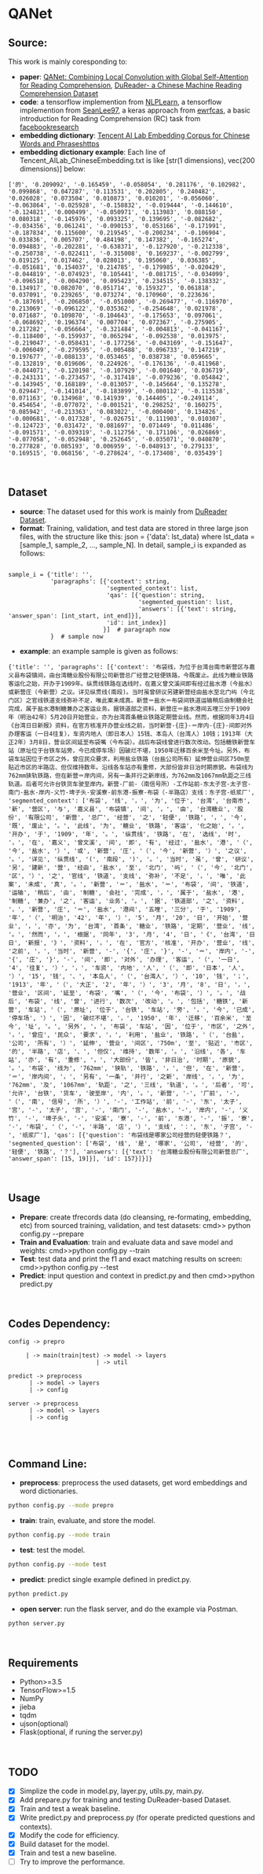 # QANet

## Source:
This work is mainly coresponding to:
  * **paper**: [QANet: Combining Local Convolution with Global Self-Attention for Reading Comprehension](https://arxiv.org/abs/1804.09541), [DuReader- a Chinese Machine Reading Comprehension Dataset](https://arxiv.org/abs/1711.05073v2) <br>
  * **code**: a tensorflow implemention from [NLPLearn](https://github.com/NLPLearn/QANet), a tensorflow implemention from [SeanLee97](https://github.com/SeanLee97/QANet_dureader), a keras approach from [ewrfcas](https://github.com/ewrfcas/QANet_keras), a basic introduction for Reading Comprehension (RC) task from [facebookresearch](https://github.com/facebookresearch/DrQA) <br>
  * **embedding dictionary**: [Tencent AI Lab Embedding Corpus for Chinese Words and Phraseshttps](//ai.tencent.com/ailab/nlp/embedding.html) <br>
  * **embedding dictionary example**: Each line of Tencent_AILab_ChineseEmbedding.txt is like \[str(1 dimensions), vec(200 dimensions)\] below:
  ```
  ['的', '0.209092', '-0.165459', '-0.058054', '0.281176', '0.102982', '0.099868', '0.047287', '0.113531', '0.202805', '0.240482', '0.026028', '0.073504', '0.010873', '0.010201', '-0.056060', '-0.063864', '-0.025928', '-0.158832', '-0.019444', '-0.144610', '-0.124821', '0.000499', '-0.050971', '0.113983', '0.088150', '0.080318', '-0.145976', '0.093325', '0.139695', '-0.082682', '-0.034356', '0.061241', '-0.090153', '0.053166', '-0.171991', '-0.187834', '0.115600', '0.219545', '-0.200234', '-0.106904', '0.033836', '0.005707', '0.484198', '0.147382', '-0.165274', '0.094883', '-0.202281', '-0.638371', '-0.127920', '-0.212338', '-0.250738', '-0.022411', '-0.315008', '0.169237', '-0.002799', '0.019125', '0.017462', '0.028013', '0.195060', '0.036385', '-0.051681', '0.154037', '0.214785', '-0.179985', '-0.020429', '-0.044819', '-0.074923', '0.105441', '-0.081715', '-0.034099', '-0.096518', '-0.004290', '0.095423', '0.234515', '-0.138332', '0.134917', '0.082070', '0.051714', '0.159327', '0.061818', '0.037091', '0.239265', '0.073274', '0.170960', '0.223636', '-0.187691', '-0.206850', '-0.051000', '-0.269477', '-0.116970', '0.213069', '-0.096122', '0.035362', '-0.254648', '0.021978', '0.071687', '0.109870', '-0.104643', '-0.175653', '0.097061', '-0.068692', '0.196374', '0.007704', '0.072367', '-0.275905', '0.217282', '-0.056664', '-0.321484', '-0.004813', '-0.041167', '-0.118400', '-0.159937', '0.065294', '-0.092538', '0.013975', '-0.219047', '-0.058431', '-0.177256', '-0.043169', '-0.151647', '-0.006049', '-0.279595', '-0.005488', '0.096733', '0.147219', '0.197677', '-0.088133', '0.053465', '0.038738', '0.059665', '-0.132819', '0.019606', '0.224926', '-0.176136', '-0.411968', '-0.044071', '-0.120198', '-0.107929', '-0.001640', '0.036719', '-0.243131', '-0.273457', '-0.317418', '-0.079236', '0.054842', '-0.143945', '0.168189', '-0.013057', '-0.145664', '0.135278', '0.029447', '-0.141014', '-0.183899', '-0.080112', '-0.113538', '0.071163', '0.134968', '0.141939', '0.144405', '-0.249114', '0.454654', '-0.077072', '-0.001521', '0.298252', '0.160275', '0.085942', '-0.213363', '0.083022', '-0.000400', '0.134826', '-0.000681', '-0.017328', '-0.026751', '0.111903', '0.010307', '-0.124723', '0.031472', '0.081697', '0.071449', '0.011486', '-0.091571', '-0.039319', '-0.112756', '0.171106', '0.026869', '-0.077058', '-0.052948', '0.252645', '-0.035071', '0.040870', '0.277828', '0.085193', '0.006959', '-0.048913', '0.279133', '0.169515', '0.068156', '-0.278624', '-0.173408', '0.035439']
```
<br>

## Dataset
* **source**: The dataset used for this work is mainly from [DuReader Dataset](http://ai.baidu.com/broad/subordinate?dataset=dureader). <br>
* **format**: Training, validation, and test data are stored in three large json files, with the structure like this: json = {'data': lst_data} where lst_data = \[sample_1, sample_2, ..., sample_N\]. In detail, sample_i is expanded as follows: <br>
```

sample_i = {'title': '', 
            'paragraphs': [{'context': string, 
                            'segmented_context': list, 
                            'qas': [{'question': string, 
                                     'segmented_question': list, 
                                     'answers': [{'text': string, 'answer_span': [int_start, int_end]}], 
                            'id': int_index}]
                           }]  # paragraph now
            }  # sample now
```
* **example**: an example sample is given as follows:
```
{'title': '', 'paragraphs': [{'context': '布袋线，为位于台湾台南市新营区与嘉义县布袋镇间，由台湾糖业股份有限公司新营总厂经营之轻便铁路，今既废止。此线为糖业铁路客运化之始，开办于1909年。纵贯线铁路在选线时，在嘉义曾文溪间即有经过盐水港（今盐水）或新营庄（今新营）之议。详见纵贯线(南段)。当时虽曾研议另建新营经由盐水至北门屿（今北门区）之官线铁道支线弥补不足，唯此案未成真。新营＝盐水＝布袋间铁道运输稍后由制糖会社完成，属于盐水港制糖兼办之客运业务。据铁道部之资料，新营庄＝盐水港间五哩三分于1909年（明治42年）5月20日开始营业，亦为台湾首条糖业铁路定期营业线。然而，根据同年3月4日《台湾日日新报》资料，在官方核准开办营业线之前，当时新营-{庄}-＝岸内-{庄}-间即对外办理客运（一日4往复），车资内地人（即日本人）15钱、本岛人（台湾人）10钱；1913年（大正2年）3月8日，营业区间延至布袋嘴（今布袋）。战后布袋线曾进行数次改动。包括糖铁新营车站（原址位于台铁车站旁，今已成停车场）因破烂不堪，1950年迁移百余米至今址。另外，布袋车站因位于市区之外，曾应民众要求，利用盐业铁路（台盐公司所有）延伸营业间区750m至贴近市区的半路店、但仅维持数年。沿线各车站亦有重修，大部份皆非日治时期原貌。布袋线为762mm狭轨铁路，但在新营＝岸内间，另有一条并行之新岸线，为762mm及1067mm轨距之三线轨道。后者可允许台铁货车驶至岸内。新营-厂前-（南信号所）-工作站前-东太子宫-太子宫-南门-盐水-岸内-义竹-埤子头-安溪寮-前东港-振寮-布袋（-半路店）支线：东子宫-纸浆厂', 'segmented_context': ['布袋', '线', '，', '为', '位于', '台湾', '台南市', '新', '营区', '与', '嘉义县', '布袋镇', '间', '，', '由', '台湾糖业', '股份', '有限公司', '新营', '总厂', '经营', '之', '轻便', '铁路', '，', '今', '既', '废止', '。', '此线', '为', '糖业', '铁路', '客运', '化之始', '，', '开办', '于', '1909', '年', '。', '纵贯线', '铁路', '在', '选线', '时', '，', '在', '嘉义', '曾文溪', '间', '即', '有', '经过', '盐水', '港', '（', '今', '盐水', '）', '或', '新营', '庄', '（', '今', '新营', '）', '之议', '。', '详见', '纵贯线', '(', '南段', ')', '。', '当时', '虽', '曾', '研议', '另', '建新', '营', '经由', '盐水', '至', '北门', '屿', '（', '今', '北门', '区', '）', '之', '官线', '铁道', '支线', '弥补', '不足', '，', '唯', '此案', '未成', '真', '。', '新营', '＝', '盐水', '＝', '布袋', '间', '铁道', '运输', '稍后', '由', '制糖', '会社', '完成', '，', '属于', '盐水', '港', '制糖', '兼办', '之', '客运', '业务', '。', '据', '铁道部', '之', '资料', '，', '新营', '庄', '＝', '盐水', '港间', '五哩', '三分', '于', '1909', '年', '（', '明治', '42', '年', '）', '5', '月', '20', '日', '开始', '营业', '，', '亦', '为', '台湾', '首条', '糖业', '铁路', '定期', '营业', '线', '。', '然而', '，', '根据', '同年', '3', '月', '4', '日', '《', '台湾', '日日', '新报', '》', '资料', '，', '在', '官方', '核准', '开办', '营业', '线', '之前', '，', '当时', '新营', '-', '{', '庄', '}', '-', '＝', '岸内', '-', '{', '庄', '}', '-', '间', '即', '对外', '办理', '客运', '（', '一日', '4', '往复', '）', '，', '车资', '内地', '人', '（', '即', '日本', '人', '）', '15', '钱', '、', '本岛人', '（', '台湾人', '）', '10', '钱', '；', '1913', '年', '（', '大正', '2', '年', '）', '3', '月', '8', '日', '，', '营业', '区间', '延至', '布袋', '嘴', '（', '今', '布袋', '）', '。', '战后', '布袋', '线', '曾', '进行', '数次', '改动', '。', '包括', '糖铁', '新营', '车站', '（', '原址', '位于', '台铁', '车站', '旁', '，', '今', '已成', '停车场', '）', '因', '破烂不堪', '，', '1950', '年', '迁移', '百余米', '至今', '址', '。', '另外', '，', '布袋', '车站', '因', '位于', '市区', '之外', '，', '曾应', '民众', '要求', '，', '利用', '盐业', '铁路', '（', '台盐', '公司', '所有', '）', '延伸', '营业', '间区', '750m', '至', '贴近', '市区', '的', '半路', '店', '、', '但仅', '维持', '数年', '。', '沿线', '各', '车站', '亦', '有', '重修', '，', '大部份', '皆', '非日治', '时期', '原貌', '。', '布袋', '线为', '762mm', '狭轨', '铁路', '，', '但', '在', '新营', '＝', '岸内间', '，', '另有', '一条', '并行', '之新', '岸线', '，', '为', '762mm', '及', '1067mm', '轨距', '之', '三线', '轨道', '。', '后者', '可', '允许', '台铁', '货车', '驶至岸', '内', '。', '新营', '-', '厂前', '-', '（', '南', '信号', '所', '）', '-', '工作站', '前', '-', '东', '太子', '宫', '-', '太子', '宫', '-', '南门', '-', '盐水', '-', '岸内', '-', '义竹', '-', '埤子头', '-', '安溪', '寮', '-', '前', '东港', '-', '振', '寮', '-', '布袋', '（', '-', '半路', '店', '）', '支线', '：', '东', '子宫', '-', '纸浆厂'], 'qas': [{'question': '布袋线是哪家公司经营的轻便铁路？', 'segmented_question': ['布袋', '线', '是', '哪家', '公司', '经营', '的', '轻便', '铁路', '？'], 'answers': [{'text': '台湾糖业股份有限公司新营总厂', 'answer_span': [15, 19]}], 'id': 157}]}]}
```
<br>

## Usage
* **Prepare**: create tfrecords data (do cleansing, re-formating, embedding, etc) from sourced training, validation, and test datasets: cmd>> python config.py --prepare  <br>
* **Train and Evaluation**: train and evaluate data and save model and weights: cmd>>python config.py --train  <br>
* **Test**: test data and print the f1 and exact matching results on screen: cmd>>python config.py --test  <br>
* **Predict**: input question and context in predict.py and then cmd>>python predict.py  <br>
<br>

## Codes Dependency:
```
config -> prepro

     | -> main(train|test) -> model -> layers
                         | -> util

predict -> preprocess
      | -> model -> layers
      | -> config    

server -> preprocess
      | -> model -> layers
      | -> config 
      
```
<br>

## Command Line:
* **preprocess**: preprocess the used datasets, get word embeddings and word dictionaries.
```bash
python config.py --mode prepro
```
* **train**: train, evaluate, and store the model.
```bash
python config.py --mode train
```
* **test**: test the model.
```bash
python config.py --mode test
```
* **predict**: predict single example defined in predict.py.
```bash
python predict.py
```
* **open server**: run the flask server, and do the example via Postman.
```bash
python server.py
```
<br>

## Requirements
  * Python>=3.5
  * TensorFlow>=1.5
  * NumPy
  * jieba
  * tqdm
  * ujson(optional)
  * Flask(optional, if runing the server.py)
<br>

## TODO
- [x] Simplize the code in model.py, layer.py, utils.py, main.py.
- [x] Add prepare.py for training and testing DuReader-based Dataset.
- [x] Train and test a weak baseline.
- [x] Write predict.py and preprocess.py (for operate predicted questions and contexts).
- [x] Modify the code for efficiency.
- [x] Build dataset for the model.
- [x] Train and test a new baseline.
- [ ] Try to improve the performance.
